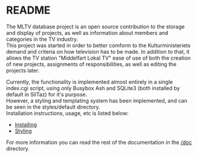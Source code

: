 # README

The MLTV database project is an open source contribution to the storage and display of projects, as well as information about members and categories in the TV industry.  
This project was started in order to better comform to the Kulturministeriets demand and criteria on how television has to be made. In addition to that, it allows the TV station "Middelfart Lokal TV" ease of use of both the creation of new projects, assignments of responsibilities, as well as editing the projects later.  
  
Currently, the functionality is implemented almost entirely in a single index.cgi script, using only Busybox Ash and SQLite3 (both installed by default in SliTaz) for it's purpose.  
However, a styling and templating system has been implemented, and can be seen in the styles/default directory.  
Installation instructions, usage, etc is listed below:
  
 * [Installing](doc/install.md)
 * [Styling](doc/styling.md)
  
For more information you can read the rest of the documentation in the [/doc](/tree?ci=trunk&name=doc) directory.
